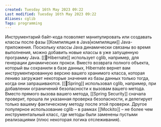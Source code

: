 ```yaml
---
created: Tuesday 16th May 2023 09:22
Last modified: Tuesday 16th May 2023 09:22
Aliases: cglib
Tags: programming
---
```


Инструментарий байт-кода позволяет манипулировать или создавать классы после фазы [[Компиляция в Java|компиляции]] Java-приложения. 
Поскольку классы Java динамически связаны во время выполнения, можно добавить новые классы в уже запущенную программу Java. [[📙Hibernate]] использует cglib, например, для генерации динамических прокси.
Вместо возврата полного объекта, который вы сохранили в базе данных, Hibernate вернет вам инструментированную версию вашего хранимого класса, которая лениво загружает некоторые значения из базы данных только тогда, когда они запрашиваются. 
[[📙Spring]] использовал cglib, например, при добавлении ограничений безопасности к вызовам вашего метода. Вместо прямого вызова вашего метода, [[Spring Security]] сначала проверит, прошла ли указанная проверка безопасности, и делегирует только вашему фактическому методу после этой проверки. Другое популярное использование cglib – в рамках [[Mockito]] – не более чем инструментальный класс, где методы были заменены пустыми реализациями (плюс некоторая логика отслеживания).
